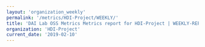 ```yaml
---
layout: 'organization_weekly'
permalink: '/metrics/HDI-Project/WEEKLY/'
title: 'DAI Lab OSS Metrics Metrics report for HDI-Project | WEEKLY-REPORT-2019-02-10'
organization: 'HDI-Project'
current_date: '2019-02-10'
---
```

